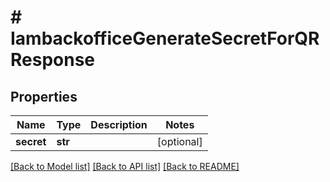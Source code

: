 # # IambackofficeGenerateSecretForQRResponse


## Properties 


Name | Type | Description | Notes
------------ | ------------- | ------------- | -------------
**secret**| **str** |   | [optional]


[[Back to Model list]](../../README.md#models) [[Back to API list]](../../README.md#endpoints) [[Back to README]](../../README.md)

